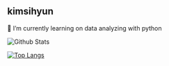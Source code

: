 ## kimsihyun
🌱 I’m currently learning on data analyzing with python

![Github Stats](https://github-readme-stats.vercel.app/api?username=kimsihyun1&show_icons=true)

[![Top Langs](https://github-readme-stats.vercel.app/api/top-langs/?username=kimsihyun1&layout=compact)](https://github.com/anuraghazra/github-readme-stats)

<!--
**kimsihyun1/kimsihyun1** is a ✨ _special_ ✨ repository because its `README.md` (this file) appears on your GitHub profile.

Here are some ideas to get you started:

- 🔭 I’m currently working on ...
- 👯 I’m looking to collaborate on ...
- 🤔 I’m looking for help with ...
- 💬 Ask me about ...
- 📫 How to reach me: ...
- 😄 Pronouns: ...
- ⚡ Fun fact: ...
-->
